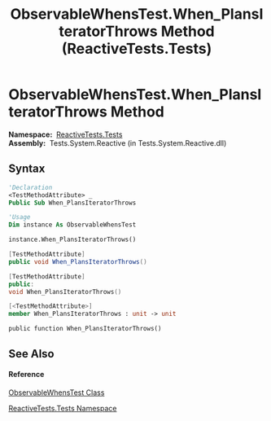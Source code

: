 ﻿---
title: ObservableWhensTest.When_PlansIteratorThrows Method  (ReactiveTests.Tests)
TOCTitle: When_PlansIteratorThrows Method
ms:assetid: M:ReactiveTests.Tests.ObservableWhensTest.When_PlansIteratorThrows
ms:mtpsurl: https://msdn.microsoft.com/en-us/library/reactivetests.tests.observablewhenstest.when_plansiteratorthrows(v=VS.103)
ms:contentKeyID: 36620305
ms.date: 06/28/2011
mtps_version: v=VS.103
f1_keywords:
- ReactiveTests.Tests.ObservableWhensTest.When_PlansIteratorThrows
dev_langs:
- CSharp
- JScript
- VB
- FSharp
- c++
---

# ObservableWhensTest.When\_PlansIteratorThrows Method

**Namespace:**  [ReactiveTests.Tests](hh289046\(v=vs.103\).md)  
**Assembly:**  Tests.System.Reactive (in Tests.System.Reactive.dll)

## Syntax

``` vb
'Declaration
<TestMethodAttribute> _
Public Sub When_PlansIteratorThrows
```

``` vb
'Usage
Dim instance As ObservableWhensTest

instance.When_PlansIteratorThrows()
```

``` csharp
[TestMethodAttribute]
public void When_PlansIteratorThrows()
```

``` c++
[TestMethodAttribute]
public:
void When_PlansIteratorThrows()
```

``` fsharp
[<TestMethodAttribute>]
member When_PlansIteratorThrows : unit -> unit 
```

``` jscript
public function When_PlansIteratorThrows()
```

## See Also

#### Reference

[ObservableWhensTest Class](hh303102\(v=vs.103\).md)

[ReactiveTests.Tests Namespace](hh289046\(v=vs.103\).md)

